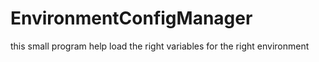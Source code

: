 # EnvironmentConfigManager
this small program help load the right variables for the right environment
